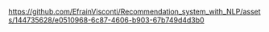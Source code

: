 

https://github.com/EfrainVisconti/Recommendation_system_with_NLP/assets/144735628/e0510968-6c87-4606-b903-67b749d4d3b0

